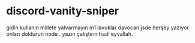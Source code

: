 # discord-vanity-sniper
gidin kullanın millete yalvarmayın m1 lavuklar
davocan jsde herşey yazıyor onları doldurun node . yazın çalıştırın hadi eyvallah.
